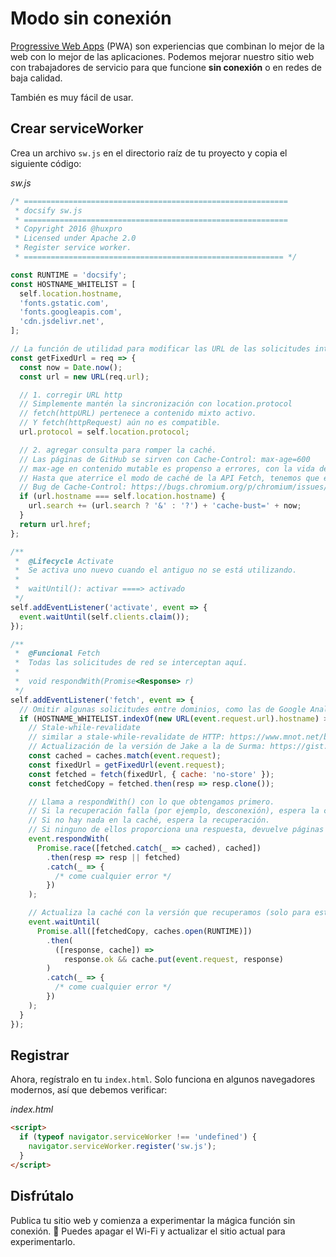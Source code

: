 # Modo sin conexión

[Progressive Web Apps](https://developers.google.com/web/progressive-web-apps/) (PWA) son experiencias que combinan lo mejor de la web con lo mejor de las aplicaciones. Podemos mejorar nuestro sitio web con trabajadores de servicio para que funcione **sin conexión** o en redes de baja calidad.

También es muy fácil de usar.

## Crear serviceWorker

Crea un archivo `sw.js` en el directorio raíz de tu proyecto y copia el siguiente código:

_sw.js_

```js
/* ===========================================================
 * docsify sw.js
 * ===========================================================
 * Copyright 2016 @huxpro
 * Licensed under Apache 2.0
 * Register service worker.
 * ========================================================== */

const RUNTIME = 'docsify';
const HOSTNAME_WHITELIST = [
  self.location.hostname,
  'fonts.gstatic.com',
  'fonts.googleapis.com',
  'cdn.jsdelivr.net',
];

// La función de utilidad para modificar las URL de las solicitudes interceptadas
const getFixedUrl = req => {
  const now = Date.now();
  const url = new URL(req.url);

  // 1. corregir URL http
  // Simplemente mantén la sincronización con location.protocol
  // fetch(httpURL) pertenece a contenido mixto activo.
  // Y fetch(httpRequest) aún no es compatible.
  url.protocol = self.location.protocol;

  // 2. agregar consulta para romper la caché.
  // Las páginas de GitHub se sirven con Cache-Control: max-age=600
  // max-age en contenido mutable es propenso a errores, con la vida de los errores del SW puede incluso extenderse.
  // Hasta que aterrice el modo de caché de la API Fetch, tenemos que evitar problemas de caché con una cadena de consulta.
  // Bug de Cache-Control: https://bugs.chromium.org/p/chromium/issues/detail?id=453190
  if (url.hostname === self.location.hostname) {
    url.search += (url.search ? '&' : '?') + 'cache-bust=' + now;
  }
  return url.href;
};

/**
 *  @Lifecycle Activate
 *  Se activa uno nuevo cuando el antiguo no se está utilizando.
 *
 *  waitUntil(): activar ====> activado
 */
self.addEventListener('activate', event => {
  event.waitUntil(self.clients.claim());
});

/**
 *  @Funcional Fetch
 *  Todas las solicitudes de red se interceptan aquí.
 *
 *  void respondWith(Promise<Response> r)
 */
self.addEventListener('fetch', event => {
  // Omitir algunas solicitudes entre dominios, como las de Google Analytics.
  if (HOSTNAME_WHITELIST.indexOf(new URL(event.request.url).hostname) > -1) {
    // Stale-while-revalidate
    // similar a stale-while-revalidate de HTTP: https://www.mnot.net/blog/2007/12/12/stale
    // Actualización de la versión de Jake a la de Surma: https://gist.github.com/surma/eb441223daaedf880801ad80006389f1
    const cached = caches.match(event.request);
    const fixedUrl = getFixedUrl(event.request);
    const fetched = fetch(fixedUrl, { cache: 'no-store' });
    const fetchedCopy = fetched.then(resp => resp.clone());

    // Llama a respondWith() con lo que obtengamos primero.
    // Si la recuperación falla (por ejemplo, desconexión), espera la caché.
    // Si no hay nada en la caché, espera la recuperación.
    // Si ninguno de ellos proporciona una respuesta, devuelve páginas sin conexión.
    event.respondWith(
      Promise.race([fetched.catch(_ => cached), cached])
        .then(resp => resp || fetched)
        .catch(_ => {
          /* come cualquier error */
        })
    );

    // Actualiza la caché con la versión que recuperamos (solo para estados ok)
    event.waitUntil(
      Promise.all([fetchedCopy, caches.open(RUNTIME)])
        .then(
          ([response, cache]) =>
            response.ok && cache.put(event.request, response)
        )
        .catch(_ => {
          /* come cualquier error */
        })
    );
  }
});
```

## Registrar

Ahora, regístralo en tu `index.html`. Solo funciona en algunos navegadores modernos, así que debemos verificar:

_index.html_

```html
<script>
  if (typeof navigator.serviceWorker !== 'undefined') {
    navigator.serviceWorker.register('sw.js');
  }
</script>
```

## Disfrútalo

Publica tu sitio web y comienza a experimentar la mágica función sin conexión. :ghost: Puedes apagar el Wi-Fi y actualizar el sitio actual para experimentarlo.
